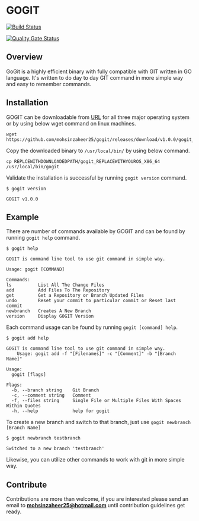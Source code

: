 # GOGIT

[![Build Status](http://192.168.0.3/job/build-go-git/badge/icon)](http://192.168.0.3/job/build-go-git/)

[![Quality Gate Status](http://192.168.0.3:9000/api/project_badges/measure?project=gogit-simple-run&metric=alert_status)](http://192.168.0.3:9000/dashboard?id=gogit-simple-run)

## Overview

GoGit is a highly efficient binary with fully compatible with GIT written in GO language. It's written to do day to day GIT command in more simple way and easy to remember commands.

## Installation

GOGIT can be downloadable from [URL](https://github.com/mohsinzaheer25/gogit/releases/download/V1.0.0/gogit) for all three major operating system or by using below wget command on linux machines.

```
wget https://github.com/mohsinzaheer25/gogit/releases/download/v1.0.0/gogit_REPLACEWITHYOUROS_X86_64
```

Copy the downloaded binary to `/usr/local/bin/` by using below command.

```
cp REPLCEWITHDOWNLOADEDPATH/gogit_REPLACEWITHYOUROS_X86_64 /usr/local/bin/gogit
```

Validate the installation is successful by running `gogit version` command.

```
$ gogit version

GOGIT v1.0.0
```

## Example

There are number of commands available by GOGIT and can be found by running `gogit help` command.

```
$ gogit help

GOGIT is command line tool to use git command in simple way.

Usage: gogit [COMMAND]

Commands:
ls          List All The Change Files
add         Add Files To The Repository
get         Get a Repository or Branch Updated Files
undo        Reset your commit to particular commit or Reset last commit
newbranch   Creates A New Branch
version     Display GOGIT Version
```

Each command usage can be found by running `gogit [command] help`.

```
$ gogit add help

GOGIT is command line tool to use git command in simple way.
	Usage: gogit add -f "[Filenames]" -c "[Comment]" -b "[Branch Name]"

Usage:
  gogit [flags]

Flags:
  -b, --branch string    Git Branch
  -c, --comment string   Comment
  -f, --files string     Single File or Multiple Files With Spaces Within Quotes
  -h, --help             help for gogit
```

To create a new branch and switch to that branch, just use `gogit newbranch [Branch Name]`

```
$ gogit newbranch testbranch

Switched to a new branch 'testbranch'
```

Likewise, you can utilize other commands to work with git in more simple way.

## Contribute

Contributions are more than welcome, if you are interested please send an email to **mohsinzaheer25@hotmail.com** until contribution guidelines get ready.
